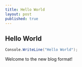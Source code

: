 ```yaml
---
title: Hello World
layout: post
published: true
---
```


## Hello World

```csharp
Console.WriteLine("Hello World");
```

Welcome to the new blog format!
